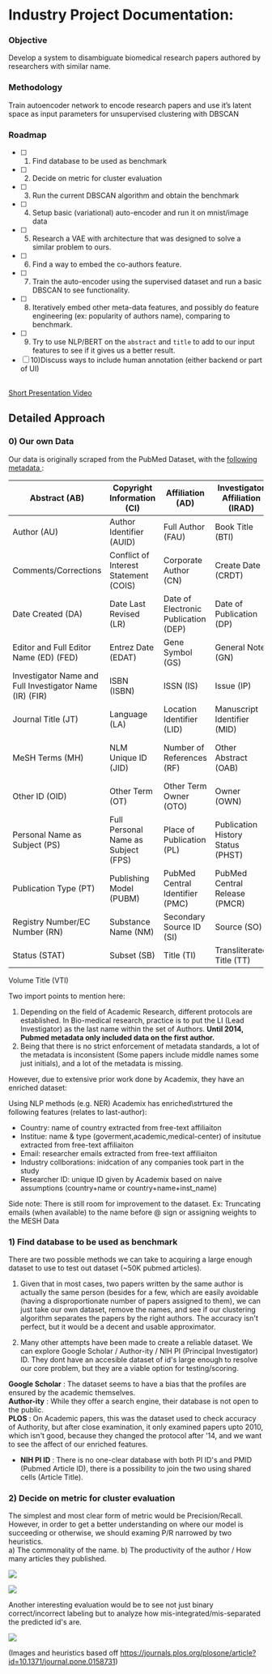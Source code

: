 <h1>Industry Project Documentation:</h1>

<h3>Objective</h3>

Develop a system to disambiguate biomedical research papers authored by researchers with similar name.

<h3>Methodology</h3>

Train autoencoder network to encode research papers and use it’s latent space as input parameters for unsupervised clustering with DBSCAN

<h3>Roadmap</h3>

- [ ] 1) Find database to be used as benchmark<br>
- [ ] 2) Decide on metric for cluster evaluation<br>
- [ ] 3) Run the current DBSCAN algorithm and obtain the benchmark<br>
- [ ] 4) Setup basic (variational) auto-encoder and run it on mnist/image data<br>
- [ ] 5) Research a VAE with architecture that was designed to solve a similar problem to ours.<br>
- [ ] 6) Find a way to embed the co-authors feature.<br>
- [ ] 7) Train the auto-encoder using the supervised dataset and run a basic DBSCAN to see functionality.<br>
- [ ] 8) Iteratively embed other meta-data features, and possibly do feature engineering (ex: popularity of authors name), comparing to benchmark.<br>
- [ ] 9) Try to use NLP/BERT on the `abstract` and `title` to add to our input features to see if it gives us a better result.<br>
- [ ] 10)Discuss ways to include human annotation (either backend or part of UI)<br>
<br>
<a href="https://drive.google.com/open?id=111D3DuSWclGpsgyv009pgCFsnXrZOJr4">Short Presentation Video</a>
<br>

<h2>Detailed Approach</h2>

<h3> 0) Our own Data </h3>

Our data is originally scraped from the PubMed Dataset, with the <a href="https://www.nlm.nih.gov/bsd/mms/medlineelements.html"> following metadata </a>:


Abstract	(AB)|Copyright Information	(CI) | Affiliation	(AD)|Investigator Affiliation	(IRAD) |Article Identifier	(AID)
------------- | ------------- | ------------- | ------------- | -------------
Author	(AU) | Author Identifier	(AUID) | Full Author	(FAU) | Book Title	(BTI) | Collection Title	(CTI)
Comments/Corrections | Conflict of Interest Statement	(COIS) | Corporate Author	(CN) | Create Date	(CRDT) | Date Completed	(DCOM)
Date Created	(DA) | Date Last Revised	(LR) | Date of Electronic Publication	(DEP) | Date of Publication	(DP) |Edition	(EN)
Editor and Full Editor Name	(ED) (FED) | Entrez Date	(EDAT) | Gene Symbol	(GS) | General Note	(GN) | Grant Number	(GR)
Investigator Name and Full Investigator Name	(IR) (FIR) | ISBN	(ISBN) | ISSN	(IS) | Issue	(IP) | Journal Title Abbreviation	(TA)
Journal Title	(JT) | Language	(LA) | Location Identifier	(LID) | Manuscript Identifier	(MID) | MeSH Date	(MHDA)
MeSH Terms	(MH) | NLM Unique ID	(JID) | Number of References	(RF) | Other Abstract	(OAB) | Other Copyright Information	(OCI)
Other ID	(OID) | Other Term	(OT) | Other Term Owner	(OTO) | Owner	(OWN) | Pagination	(PG)
Personal Name as Subject	(PS) | Full Personal Name as Subject	(FPS) | Place of Publication	(PL) | Publication History Status	(PHST) | Publication Status	(PST)
Publication Type	(PT) | Publishing Model	(PUBM) | PubMed Central Identifier	(PMC) | PubMed Central Release	(PMCR) | PubMed Unique Identifier	(PMID)
Registry Number/EC Number	(RN) | Substance Name	(NM) | Secondary Source ID	(SI) | Source	(SO) | Space Flight Mission	(SFM)
Status	(STAT) | Subset	(SB) | Title	(TI) | Transliterated Title	(TT) | Volume	(VI)
Volume Title	(VTI)

Two import points to mention here: <br>
1) Depending on the field of Academic Research, different protocols are established. In Bio-medical research, practice is to put the LI (Lead Investigator)
as the last name within the set of Authors. **Until 2014, Pubmed metadata only included data on the first author.**
2) Being that there is no strict enforcement of metadata standards, a lot of the metadata is inconsistent (Some papers include middle names some just initials), and a lot of the metadata is missing.

However, due to extensive prior work done by Academix, they have an enriched dataset:

Using NLP methods (e.g. NER) Academix has enriched\strtured the following features (relates to last-author):
- Country: name of country extracted from free-text affiliaiton 
- Institue: name & type (goverment,academic,medical-center) of insitutue extracted from free-text affiliaiton 
- Email: researcher emails extracted from free-text affiliaiton 
- Industry collborations: inidcation of any companies took part in the study
- Researcher ID: unique ID given by Academix based on naive assumptions (country+name or country+name+inst_name)

Side note: There is still room for improvement to the dataset. Ex: Truncating emails (when available) to the name before @ sign or assigning weights to the MESH Data

<h3> 1) Find database to be used as benchmark </h3>

There are two possible methods we can take to acquiring a large enough dataset to use to test out dataset (~50K pubmed articles).

1) Given that in most cases, two papers written by the same author is actually the same person (besides for a few, which are easily avoidable (having a disproportionate number of papers assigned to them),
we can just take our own dataset, remove the names, and see if our clustering algorithm separates the papers by the right authors. The accuracy isn't perfect, but it would be a decent and usable approximator.

2) Many other attempts have been made to create a reliable dataset. We can explore Google Scholar / Author-ity / NIH PI (Principal Investigator) ID. They dont have an accesible dataset of id's
large enough to resolve our core problem, but they are a viable option for testing/scoring.

**Google Scholar** : The dataset seems to have a bias that the profiles are ensured by the academic themselves.<br>
**Author-ity** : While they offer a search engine, their database is not open to the public.<br>
**PLOS** : On Academic papers, this was the dataset used to check accuracy of Authority, but after close examination, it only examined papers upto 2010, which isn't good, because they changed the protocol after '14, and we want to see the affect of our enriched features.
- **NIH PI ID** : There is no one-clear database with both PI ID's and PMID (Pubmed Article ID), there is a possibility to join the two using shared cells (Article Title).

<h3> 2) Decide on metric for cluster evaluation </h3>

The simplest and most clear form of metric would be Precision/Recall.
However, in order to get a better understanding on where our model is succeeding or otherwise, we should examing P/R narrowed by two heuristics. <br>
</t>a) The commonality of the name.
</t>b) The productivity of the author / How many articles they published.<br>


![](https://journals.plos.org/plosone/article/figure/image?size=large&id=10.1371/journal.pone.0158731.t003)

![](https://journals.plos.org/plosone/article/figure/image?size=large&id=10.1371/journal.pone.0158731.g004)

Another interesting evaluation would be to see not just binary correct/incorrect labeling but to analyze how mis-integrated/mis-separated the predicted id's are.

![](https://journals.plos.org/plosone/article/figure/image?size=large&id=10.1371/journal.pone.0158731.t001)


(Images and heuristics based off https://journals.plos.org/plosone/article?id=10.1371/journal.pone.0158731)
